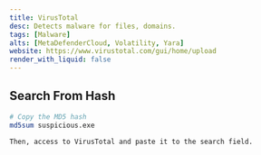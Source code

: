 ```yaml
---
title: VirusTotal
desc: Detects malware for files, domains.
tags: [Malware]
alts: [MetaDefenderCloud, Volatility, Yara]
website: https://www.virustotal.com/gui/home/upload
render_with_liquid: false
---
```


## Search From Hash

```sh
# Copy the MD5 hash
md5sum suspicious.exe

Then, access to VirusTotal and paste it to the search field.
```